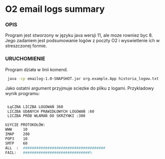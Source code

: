 
# O2 email logs summary
### OPIS
Program jest stworzony w języku java wersji 11, ale moze rowniez byc 8.
Jego zadaniem jest podsumowanie logów z poczty O2 i wyswietlenie ich w streszczonej formie.

### URUCHOMIENIE

Program działa w linii komend. 
```sh
 java -cp emailog-1.0-SNAPSHOT.jar org.example.App historia_logow.txt
```
Jako ostatni argument przyjmuje sciezke do pliku z logami.
Przykladowy wynik programu:
````sh

 ŁąCZNA LICZBA LOGOWAŃ 360
 LICZBA UDANYCH PRAWIDŁOWYCH LOGOWAŃ :60
 LICZBA PRÓB WŁAMAŃ DO SKRZYNKI :300  

UżYCIE PROTOKOŁÓW:
WWW     10
IMAP    280
POP3    10
SMTP    60
ALL  :  #####################################
FAIL:   ##############################%   
    
````
